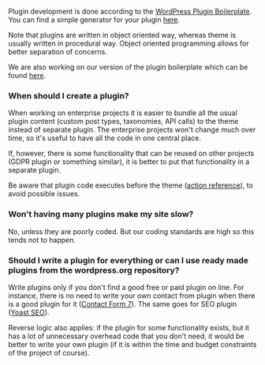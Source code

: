 Plugin development is done according to the [WordPress Plugin Boilerplate](http://wppb.io/). You can find a simple generator for your plugin [here](https://wppb.me/).

Note that plugins are written in object oriented way, whereas theme is usually written in procedural way. Object oriented programming allows for better separation of concerns.

We are also working on our version of the plugin boilerplate which can be found [here](https://github.com/infinum/wp-boilerplate-plugin).

### When should I create a plugin?

When working on enterprise projects it is easier to bundle all the usual plugin content (custom post types, taxonomies, API calls) to the theme instead of separate plugin. The enterprise projects won't change much over time, so it's useful to have all the code in one central place.

If, however, there is some functionality that can be reused on other projects (GDPR plugin or something similar), it is better to put that functionality in a separate plugin.

Be aware that plugin code executes before the theme ([action reference](https://codex.wordpress.org/Plugin_API/Action_Reference)), to avoid possible issues.

### Won't having many plugins make my site slow?

No, unless they are poorly coded. But our coding standards are high so this tends not to happen.

### Should I write a plugin for everything or can I use ready made plugins from the wordpress.org repository?

Write plugins only if you don't find a good free or paid plugin on line. For instance, there is no need to write your own contact from plugin when there is a good plugin for it ([Contact Form 7](https://wordpress.org/plugins/contact-form-7/)). The same goes for SEO plugin ([Yoast SEO](https://wordpress.org/plugins/wordpress-seo/)).

Reverse logic also applies: if the plugin for some functionality exists, but it has a lot of unnecessary overhead code that you don't need, it would be better to write your own plugin (if it is within the time and budget constraints of the project of course).

